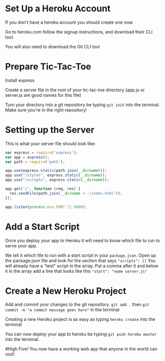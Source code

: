 # Set Up a Heroku Account

If you don't have a heroku account you should create one now.

Go to heroku.com follow the signup instructions, and download their CLI tool.

You will also need to download the Git CLI tool

# Prepare Tic-Tac-Toe

Install express

Create a server file in the root of your tic-tac-toe directory (app.js or server.js are good names for this file)

Turn your directory into a git repository be typing `git init` into the terminal.  Make sure you're in the right repository!

# Setting up the Server

This is what your server file should look like:

```javascript
var express = require('express');
var app = express();
var path = require('path');

app.use(express.static(path.join(__dirname)));
app.use("/styles", express.static(__dirname));
app.use("/scripts", express.static(__dirname));

app.get('/', function (req, res) {
  res.sendFile(path.join(__dirname + '/index.html'));
});

app.listen(process.env.PORT || 8080);
```

# Add a Start Script

Once you deploy your app to Heroku it will need to know which file to run to serve your app.

We tell it which file to run with a start script in your `package.json`.  Open up the package.json file and look for the section that says `"scripts": []` You will already have a "test" script in the array. Put a comma after it and below it in the array add a line that looks like this `"start": "node server.js"`

# Create a New Heroku Project

Add and commit your changes to the git repository. `git add .` then `git commit -m "a commit message goes here"` in the terminal

Creating a new Heroku project is as easy as typing `heroku create` into the terminal

You can now deploy your app to heroku be typing `git push heroku master` into the terminal.

#High Five!
You now have a working web app that anyone in the world can visit!